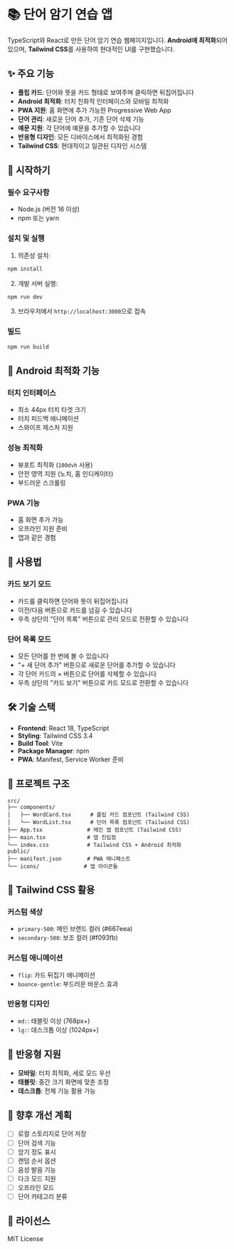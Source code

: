 # 📚 단어 암기 연습 앱

TypeScript와 React로 만든 단어 암기 연습 웹페이지입니다. **Android에 최적화**되어 있으며, **Tailwind CSS**를 사용하여 현대적인 UI를 구현했습니다.

## ✨ 주요 기능

- **플립 카드**: 단어와 뜻을 카드 형태로 보여주며 클릭하면 뒤집어집니다
- **Android 최적화**: 터치 친화적 인터페이스와 모바일 최적화
- **PWA 지원**: 홈 화면에 추가 가능한 Progressive Web App
- **단어 관리**: 새로운 단어 추가, 기존 단어 삭제 기능
- **예문 지원**: 각 단어에 예문을 추가할 수 있습니다
- **반응형 디자인**: 모든 디바이스에서 최적화된 경험
- **Tailwind CSS**: 현대적이고 일관된 디자인 시스템

## 🚀 시작하기

### 필수 요구사항
- Node.js (버전 16 이상)
- npm 또는 yarn

### 설치 및 실행

1. 의존성 설치:
```bash
npm install
```

2. 개발 서버 실행:
```bash
npm run dev
```

3. 브라우저에서 `http://localhost:3000`으로 접속

### 빌드
```bash
npm run build
```

## 📱 Android 최적화 기능

### 터치 인터페이스
- 최소 44px 터치 타겟 크기
- 터치 피드백 애니메이션
- 스와이프 제스처 지원

### 성능 최적화
- 뷰포트 최적화 (`100dvh` 사용)
- 안전 영역 지원 (노치, 홈 인디케이터)
- 부드러운 스크롤링

### PWA 기능
- 홈 화면 추가 가능
- 오프라인 지원 준비
- 앱과 같은 경험

## 🎯 사용법

### 카드 보기 모드
- 카드를 클릭하면 단어와 뜻이 뒤집어집니다
- 이전/다음 버튼으로 카드를 넘길 수 있습니다
- 우측 상단의 "단어 목록" 버튼으로 관리 모드로 전환할 수 있습니다

### 단어 목록 모드
- 모든 단어를 한 번에 볼 수 있습니다
- "+ 새 단어 추가" 버튼으로 새로운 단어를 추가할 수 있습니다
- 각 단어 카드의 × 버튼으로 단어를 삭제할 수 있습니다
- 우측 상단의 "카드 보기" 버튼으로 카드 모드로 전환할 수 있습니다

## 🛠️ 기술 스택

- **Frontend**: React 18, TypeScript
- **Styling**: Tailwind CSS 3.4
- **Build Tool**: Vite
- **Package Manager**: npm
- **PWA**: Manifest, Service Worker 준비

## 📁 프로젝트 구조

```
src/
├── components/
│   ├── WordCard.tsx      # 플립 카드 컴포넌트 (Tailwind CSS)
│   └── WordList.tsx      # 단어 목록 컴포넌트 (Tailwind CSS)
├── App.tsx              # 메인 앱 컴포넌트 (Tailwind CSS)
├── main.tsx             # 앱 진입점
└── index.css            # Tailwind CSS + Android 최적화
public/
├── manifest.json        # PWA 매니페스트
└── icons/              # 앱 아이콘들
```

## 🎨 Tailwind CSS 활용

### 커스텀 색상
- `primary-500`: 메인 브랜드 컬러 (#667eea)
- `secondary-500`: 보조 컬러 (#f093fb)

### 커스텀 애니메이션
- `flip`: 카드 뒤집기 애니메이션
- `bounce-gentle`: 부드러운 바운스 효과

### 반응형 디자인
- `md:`: 태블릿 이상 (768px+)
- `lg:`: 데스크톱 이상 (1024px+)

## 📱 반응형 지원

- **모바일**: 터치 최적화, 세로 모드 우선
- **태블릿**: 중간 크기 화면에 맞춘 조정
- **데스크톱**: 전체 기능 활용 가능

## 🔮 향후 개선 계획

- [ ] 로컬 스토리지로 단어 저장
- [ ] 단어 검색 기능
- [ ] 암기 정도 표시
- [ ] 랜덤 순서 옵션
- [ ] 음성 발음 기능
- [ ] 다크 모드 지원
- [ ] 오프라인 모드
- [ ] 단어 카테고리 분류

## 📄 라이선스

MIT License 